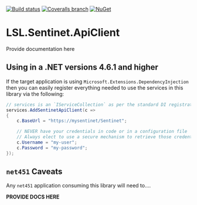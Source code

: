[![Build status](https://img.shields.io/appveyor/ci/alunacjones/lsl-sentinet-apiclient.svg)](https://ci.appveyor.com/project/alunacjones/lsl-sentinet-apiclient)
[![Coveralls branch](https://img.shields.io/coverallsCoverage/github/alunacjones/LSL.Sentinet.ApiClient)](https://coveralls.io/github/alunacjones/LSL.Sentinet.ApiClient)
[![NuGet](https://img.shields.io/nuget/v/LSL.Sentinet.ApiClient.svg)](https://www.nuget.org/packages/LSL.Sentinet.ApiClient/)

# LSL.Sentinet.ApiClient

Provide documentation here

## Using in a .NET versions 4.6.1 and higher

If the target application is using `Microsoft.Extensions.DependencyInjection` then you can easily register everything
needed to use the services in this library via the following:

```csharp
// services is an `IServiceCollection` as per the standard DI registration process
services.AddSentinetApiClient(c =>
{
    c.BaseUrl = "https://mysentinet/Sentinet";

    // NEVER have your credentials in code or in a configuration file
    // Always elect to use a secure mechanism to retrieve those credentials
    c.Username = "my-user";
    c.Password = "my-password";
}); 
```

## `net451` Caveats

Any `net451` application consuming this library will need to....

**PROVIDE DOCS HERE**